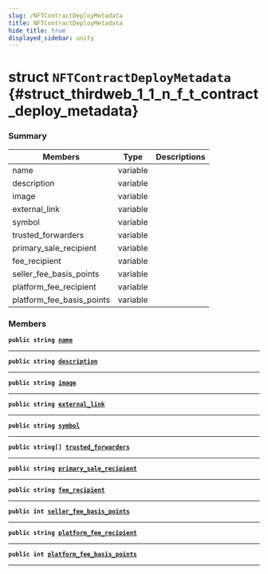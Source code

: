 ```yaml
---
slug: /NFTContractDeployMetadata
title: NFTContractDeployMetadata
hide_title: true
displayed_sidebar: unity
---
```


# struct `NFTContractDeployMetadata` {#struct_thirdweb_1_1_n_f_t_contract_deploy_metadata}

### Summary

| Members                   | Type     | Descriptions |
| ------------------------- | -------- | ------------ |
| name                      | variable |              |
| description               | variable |              |
| image                     | variable |              |
| external_link             | variable |              |
| symbol                    | variable |              |
| trusted_forwarders        | variable |              |
| primary_sale_recipient    | variable |              |
| fee_recipient             | variable |              |
| seller_fee_basis_points   | variable |              |
| platform_fee_recipient    | variable |              |
| platform_fee_basis_points | variable |              |

### Members

**`public string `[`name`](#struct_thirdweb_1_1_n_f_t_contract_deploy_metadata_1a4b97d41d487ee6334e4974e1a8381147)**

---

**`public string `[`description`](#struct_thirdweb_1_1_n_f_t_contract_deploy_metadata_1a0df73ed29a5160dd3e73ca9570ca7654)**

---

**`public string `[`image`](#struct_thirdweb_1_1_n_f_t_contract_deploy_metadata_1a0c2df5783e01c3079bbfe3dd22264391)**

---

**`public string `[`external_link`](#struct_thirdweb_1_1_n_f_t_contract_deploy_metadata_1a638520c72abc8e56d7df69c1c4b1aad5)**

---

**`public string `[`symbol`](#struct_thirdweb_1_1_n_f_t_contract_deploy_metadata_1a5867513233a5dab83ce30f15d702d121)**

---

**`public string[] `[`trusted_forwarders`](#struct_thirdweb_1_1_n_f_t_contract_deploy_metadata_1aa1d7dcc9496efc970a2961240eda46f8)**

---

**`public string `[`primary_sale_recipient`](#struct_thirdweb_1_1_n_f_t_contract_deploy_metadata_1ab3e82c94d34bb3ad27154d5d4ff9a1a2)**

---

**`public string `[`fee_recipient`](#struct_thirdweb_1_1_n_f_t_contract_deploy_metadata_1a23c4817bdcf41aa3b368d4f518ead9b4)**

---

**`public int `[`seller_fee_basis_points`](#struct_thirdweb_1_1_n_f_t_contract_deploy_metadata_1a71505e0072a9002c7fcd32785bd1347f)**

---

**`public string `[`platform_fee_recipient`](#struct_thirdweb_1_1_n_f_t_contract_deploy_metadata_1a307837f41246b7095d4ec5bcb2d9c361)**

---

**`public int `[`platform_fee_basis_points`](#struct_thirdweb_1_1_n_f_t_contract_deploy_metadata_1a19ac280b158ac428d7873d7df02ce3b8)**

---